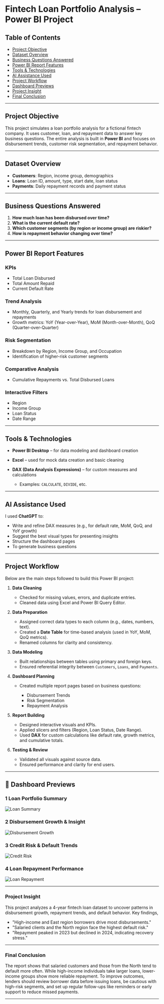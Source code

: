 #  Fintech Loan Portfolio Analysis – Power BI Project

## Table of Contents
- [Project Objective](#project-objective)
- [Dataset Overview](#dataset-overview)
- [Business Questions Answered](#business-questions-answered)
- [Power BI Report Features](#power-bi-report-features)
- [Tools & Technologies](#tools--technologies)
- [AI Assistance Used](#ai-assistance-used)
- [Project Workflow](#project-workflow)
- [Dashboard Previews](#-dashboard-previews)
- [Project Insight](#project-insight)
- [Final Conclusion](#final-conclusion)

---

##  Project Objective

This project simulates a loan portfolio analysis for a fictional fintech company. It uses customer, loan, and repayment data to answer key business questions. The entire analysis is built in **Power BI** and focuses on disbursement trends, customer risk segmentation, and repayment behavior.

---

##  Dataset Overview

* **Customers**: Region, income group, demographics
* **Loans**: Loan ID, amount, type, start date, loan status
* **Payments**: Daily repayment records and payment status

---

##  Business Questions Answered

1. **How much loan has been disbursed over time?**
2. **What is the current default rate?**
3. **Which customer segments (by region or income group) are riskier?**
4. **How is repayment behavior changing over time?**

---

##  Power BI Report Features

###  KPIs

* Total Loan Disbursed
* Total Amount Repaid
* Current Default Rate

###  Trend Analysis

* Monthly, Quarterly, and Yearly trends for loan disbursement and repayments
* Growth metrics: YoY (Year-over-Year), MoM (Month-over-Month), QoQ (Quarter-over-Quarter)

###  Risk Segmentation

* Breakdown by Region, Income Group, and Occupation
* Identification of higher-risk customer segments

###  Comparative Analysis

* Cumulative Repayments vs. Total Disbursed Loans

###  Interactive Filters

* Region
* Income Group
* Loan Status
* Date Range

---

##  Tools & Technologies

* **Power BI Desktop** – for data modeling and dashboard creation
* **Excel** – used for mock data creation and basic cleaning
* **DAX (Data Analysis Expressions)** – for custom measures and calculations

  * Examples: `CALCULATE`, `DIVIDE`, etc.

---

##  AI Assistance Used

I used **ChatGPT** to:

* Write and refine DAX measures (e.g., for default rate, MoM, QoQ, and YoY growth)
* Suggest the best visual types for presenting insights
* Structure the dashboard pages
* To generate business questions

---


##  Project Workflow

Below are the main steps followed to build this Power BI project:

1. **Data Cleaning**

   * Checked for missing values, errors, and duplicate entries.
   * Cleaned data using Excel and Power BI Query Editor.

2. **Data Preparation**

   * Assigned correct data types to each column (e.g., dates, numbers, text).
   * Created a **Date Table** for time-based analysis (used in YoY, MoM, QoQ metrics).
   * Renamed columns for clarity and consistency.

3. **Data Modeling**

   * Built relationships between tables using primary and foreign keys.
   * Ensured referential integrity between `Customers`, `Loans`, and `Payments`.

4. **Dashboard Planning**

   * Created multiple report pages based on business questions:

     * Disbursement Trends
     * Risk Segmentation
     * Repayment Analysis

5. **Report Building**

   * Designed interactive visuals and KPIs.
   * Applied slicers and filters (Region, Loan Status, Date Range).
   * Used **DAX** for custom calculations like default rate, growth metrics, and cumulative totals.

6. **Testing & Review**

   * Validated all visuals against source data.
   * Ensured performance and clarity for end users.

---

## 📸 Dashboard Previews

### 1️ Loan Portfolio Summary
![Loan Summary](https://raw.githubusercontent.com/NinadShenoy/Fintech_Loan_Portfolio-Data_Visualization/main/Screenshot-Loan%20Portfolio%20Summary.png)

### 2️ Disbursement Growth & Insight
![Disbursement Growth](https://raw.githubusercontent.com/NinadShenoy/Fintech_Loan_Portfolio-Data_Visualization/main/Screenshot-%20Disbursement%20Growth%20%26%20Insights.png)

### 3️ Credit Risk & Default Trends
![Credit Risk](https://raw.githubusercontent.com/NinadShenoy/Fintech_Loan_Portfolio-Data_Visualization/main/Screenshot-%20Credit%20Risk%20%26%20Default%20Trends.png)

### 4️ Loan Repayment Performance
![Loan Repayment](https://raw.githubusercontent.com/NinadShenoy/Fintech_Loan_Portfolio-Data_Visualization/main/Screenshot-Loan%20Repayment%20Performance.png)

---

### **Project Insight**

This project analyzes a 4-year fintech loan dataset to uncover patterns in disbursement growth, repayment trends, and default behavior. Key findings, 
* "High-income and East region borrowers drive most disbursements."
* "Salaried clients and the North region face the highest default risk."
* "Repayment peaked in 2023 but declined in 2024, indicating recovery stress."

---

###  **Final Conclusion**

The report shows that salaried customers and those from the North tend to default more often. While high-income individuals take larger loans, lower-income groups show more reliable repayment. To improve outcomes, lenders should review borrower data before issuing loans, be cautious with high-risk segments, and set up regular follow-ups like reminders or early support to reduce missed payments.

---
